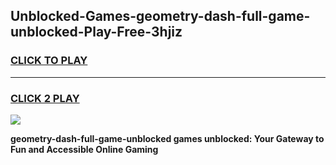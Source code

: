 
## Unblocked-Games-geometry-dash-full-game-unblocked-Play-Free-3hjiz
<h3>
<a href="https://premium76.site?title=geometry-dash-full-game-unblocked&ref=21A">CLICK TO PLAY</a></h3>
<hr>

<h3>
<a href="https://premium76.site?title=geometry-dash-full-game-unblocked&ref=21A">CLICK 2 PLAY</a>
  
</h3>

<a href="https://premium76.site?title=geometry-dash-full-game-unblocked&ref=21A"><img src="https://clearcache.store/games.png"></a>


**geometry-dash-full-game-unblocked games unblocked: Your Gateway to Fun and Accessible Online Gaming**
